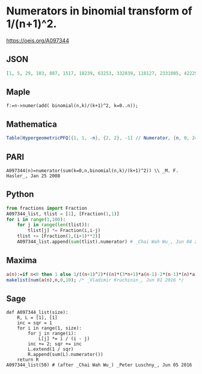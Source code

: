 # Numerators in binomial transform of 1/\(n\+1\)^2\.
https://oeis.org/A097344
## JSON
```JSON
[1, 5, 29, 103, 887, 1517, 18239, 63253, 332839, 118127, 2331085, 4222975, 100309579, 184649263, 1710440723, 6372905521, 202804884977, 381240382217, 13667257415003, 25872280345103, 49119954154463, 93501887462903, 4103348710010689, 7846225754967739, 75162749477272151]
```
## Maple
```Maple
f:=n->numer(add( binomial(n,k)/(k+1)^2, k=0..n));
```
## Mathematica
```Mathematica
Table[HypergeometricPFQ[{1, 1, -n}, {2, 2}, -1] // Numerator, {n, 0, 24}] (* _Jean-François Alcover_, Oct 14 2013 *)
```
## PARI
```PARI
A097344(n)=numerator(sum(k=0,n,binomial(n,k)/(k+1)^2)) \\ _M. F. Hasler_, Jan 25 2008
```
## Python
```Python
from fractions import Fraction
A097344_list, tlist = [1], [Fraction(1,1)]
for i in range(1,100):
    for j in range(len(tlist)):
        tlist[j] *= Fraction(i,i-j)
    tlist += [Fraction(1,(i+1)**2)]
    A097344_list.append(sum(tlist).numerator) # _Chai Wah Wu_, Jun 04 2015
```
## Maxima
```Maxima
a(n):=if n<0 then 1 else 1/((n+1)^2)*((n)*(3*n+1)*a(n-1)-2*(n-1)*(n)*a(n-2)+1);
makelist(num(a(n),n,0,10); /* _Vladimir Kruchinin_, Jun 01 2016 */
```
## Sage
```Sage
def A097344_list(size):
    R, L = [1], [1]
    inc = sqr = 1
    for i in range(1, size):
        for j in range(i):
            L[j] *= i / (i - j)
        inc += 2; sqr += inc
        L.extend(1 / sqr)
        R.append(sum(L).numerator())
    return R
A097344_list(50) # (after _Chai Wah Wu_) _Peter Luschny_, Jun 05 2016
```
